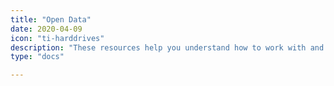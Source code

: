 ```yaml
---
title: "Open Data"
date: 2020-04-09
icon: "ti-harddrives"
description: "These resources help you understand how to work with and release openly-licensed data."
type: "docs"

---
```


